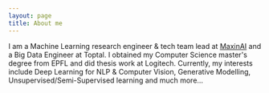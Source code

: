 ```yaml
---
layout: page
title: About me
---
```


I am a Machine Learning research engineer & tech team lead at [MaxinAI](http://www.maxinai.com/) and a Big Data Engineer at Toptal. I obtained my Computer Science master's degree from EPFL and did thesis work at Logitech. Currently, my interests include Deep Learning for NLP & Computer Vision, Generative Modelling, Unsupervised/Semi-Supervised learning and much more...
